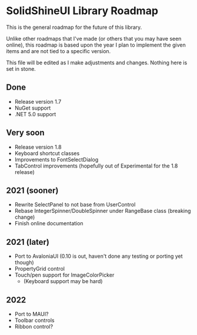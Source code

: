 SolidShineUI Library Roadmap
============================

This is the general roadmap for the future of this library.

Unlike other roadmaps that I've made (or others that you may have seen online), this roadmap is based upon the year I plan to implement the given items and are not tied to a specific version.

This file will be edited as I make adjustments and changes. Nothing here is set in stone.

## Done

- Release version 1.7
- NuGet support
- .NET 5.0 support

## Very soon

- Release version 1.8
- Keyboard shortcut classes
- Improvements to FontSelectDialog
- TabControl improvements (hopefully out of Experimental for the 1.8 release)

## 2021 (sooner)

- Rewrite SelectPanel to not base from UserControl
- Rebase IntegerSpinner/DoubleSpinner under RangeBase class (breaking change)
- Finish online documentation

## 2021 (later)

- Port to AvaloniaUI (0.10 is out, haven't done any testing or porting yet though)
- PropertyGrid control
- Touch/pen support for ImageColorPicker
  - (Keyboard support may be hard)

## 2022

- Port to MAUI?
- Toolbar controls
- Ribbon control?
